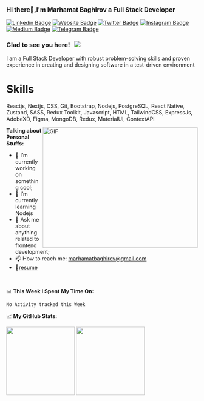 ### Hi there👋,I'm Marhamat Baghirov a Full Stack Developer 

[![Linkedin Badge](https://img.shields.io/badge/-LinkedIn-0e76a8?style=flat-square&logo=Linkedin&logoColor=white)](https://www.linkedin.com/in/marhamat-baghirov-a82bb7150/)
[![Website Badge](https://img.shields.io/badge/Website-3b5998?style=flat-square&logo=google-chrome&logoColor=white)](#)
[![Twitter Badge](https://img.shields.io/badge/-Twitter-00acee?style=flat-square&logo=Twitter&logoColor=white)](https://twitter.com/MarhamatBaghir2)
[![Instagram Badge](https://img.shields.io/badge/-Instagram-e4405f?style=flat-square&logo=Instagram&logoColor=white)](https://www.instagram.com/imarhamatbaghirov/)
[![Medium Badge](https://img.shields.io/badge/medium-%2312100E.svg?&style=for-square&logo=medium&logoColor=white)](https://medium.com/@marhamatbaghirov)
[![Telegram Badge](https://img.shields.io/badge/-Telegram-0088cc?style=flat-square&logo=Telegram&logoColor=white)](https://t.me/mermilo)

### Glad to see you here! &nbsp; ![](https://visitor-badge.glitch.me/badge?page_id=Marhamat92.Marhamat92)

I am a Full Stack Developer with robust problem-solving skills and proven experience in creating and designing software in a test-driven environment


# Skills

Reactjs,
Nextjs,
CSS,
Git,
Bootstrap,
Nodejs,
PostgreSQL,
React Native,
Zustand,
SASS,
Redux Toolkit,
Javascript,
HTML,
TailwindCSS,
ExpressJs,
AdobeXD,
Figma,
MongoDB,
Redux,
MaterialUI,
ContextAPI

<img align="right" alt="GIF" src="https://user-images.githubusercontent.com/75548742/127445929-22606a6f-f347-4bbf-845f-e32227ad3eee.gif" width="408" height="318" />



**Talking about Personal Stuffs:**

- 🔭 I’m currently working on something cool;
- 🌱 I’m currently learning Nodejs
- 💬 Ask me about anything related to frontend development;
- 📫 How to reach me: marhamatbaghirov@gmail.com
- 📝[resume]()

</br>


📊 **This Week I Spent My Time On:**
<!--START_SECTION:waka-->
```text
No Activity tracked this Week
```
<!--END_SECTION:waka-->



📈 **My GitHub Stats:**

<p>
  <img height="180em" src="https://github-readme-stats.vercel.app/api?username=Marhamat92&show_icons=true&hide_border=true&&count_private=true&include_all_commits=true" />
  <img height="180em" src="https://github-readme-stats.vercel.app/api/top-langs/?username=Marhamat92&exclude_repo=KNN-Image-Classification&show_icons=true&hide_border=true&layout=compact&langs_count=8"/>
</p>

